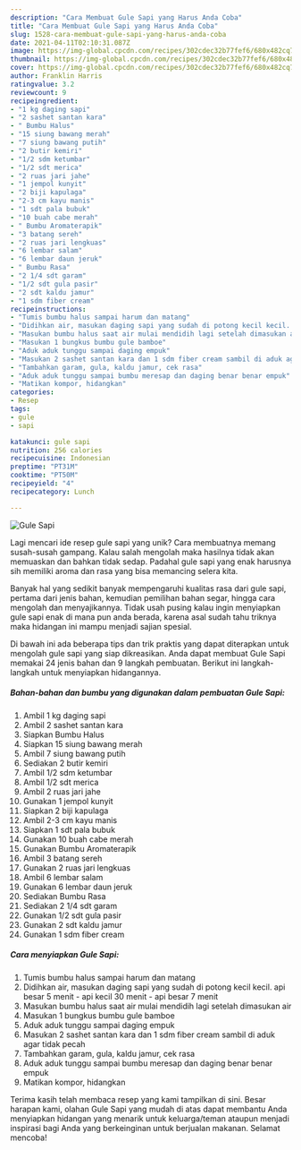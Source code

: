 ```yaml
---
description: "Cara Membuat Gule Sapi yang Harus Anda Coba"
title: "Cara Membuat Gule Sapi yang Harus Anda Coba"
slug: 1528-cara-membuat-gule-sapi-yang-harus-anda-coba
date: 2021-04-11T02:10:31.087Z
image: https://img-global.cpcdn.com/recipes/302cdec32b77fef6/680x482cq70/gule-sapi-foto-resep-utama.jpg
thumbnail: https://img-global.cpcdn.com/recipes/302cdec32b77fef6/680x482cq70/gule-sapi-foto-resep-utama.jpg
cover: https://img-global.cpcdn.com/recipes/302cdec32b77fef6/680x482cq70/gule-sapi-foto-resep-utama.jpg
author: Franklin Harris
ratingvalue: 3.2
reviewcount: 9
recipeingredient:
- "1 kg daging sapi"
- "2 sashet santan kara"
- " Bumbu Halus"
- "15 siung bawang merah"
- "7 siung bawang putih"
- "2 butir kemiri"
- "1/2 sdm ketumbar"
- "1/2 sdt merica"
- "2 ruas jari jahe"
- "1 jempol kunyit"
- "2 biji kapulaga"
- "2-3 cm kayu manis"
- "1 sdt pala bubuk"
- "10 buah cabe merah"
- " Bumbu Aromaterapik"
- "3 batang sereh"
- "2 ruas jari lengkuas"
- "6 lembar salam"
- "6 lembar daun jeruk"
- " Bumbu Rasa"
- "2 1/4 sdt garam"
- "1/2 sdt gula pasir"
- "2 sdt kaldu jamur"
- "1 sdm fiber cream"
recipeinstructions:
- "Tumis bumbu halus sampai harum dan matang"
- "Didihkan air, masukan daging sapi yang sudah di potong kecil kecil. api besar 5 menit - api kecil 30 menit - api besar 7 menit"
- "Masukan bumbu halus saat air mulai mendidih lagi setelah dimasukan air"
- "Masukan 1 bungkus bumbu gule bamboe"
- "Aduk aduk tunggu sampai daging empuk"
- "Masukan 2 sashet santan kara dan 1 sdm fiber cream sambil di aduk agar tidak pecah"
- "Tambahkan garam, gula, kaldu jamur, cek rasa"
- "Aduk aduk tunggu sampai bumbu meresap dan daging benar benar empuk"
- "Matikan kompor, hidangkan"
categories:
- Resep
tags:
- gule
- sapi

katakunci: gule sapi 
nutrition: 256 calories
recipecuisine: Indonesian
preptime: "PT31M"
cooktime: "PT50M"
recipeyield: "4"
recipecategory: Lunch

---
```



![Gule Sapi](https://img-global.cpcdn.com/recipes/302cdec32b77fef6/680x482cq70/gule-sapi-foto-resep-utama.jpg)

Lagi mencari ide resep gule sapi yang unik? Cara membuatnya memang susah-susah gampang. Kalau salah mengolah maka hasilnya tidak akan memuaskan dan bahkan tidak sedap. Padahal gule sapi yang enak harusnya sih memiliki aroma dan rasa yang bisa memancing selera kita.

Banyak hal yang sedikit banyak mempengaruhi kualitas rasa dari gule sapi, pertama dari jenis bahan, kemudian pemilihan bahan segar, hingga cara mengolah dan menyajikannya. Tidak usah pusing kalau ingin menyiapkan gule sapi enak di mana pun anda berada, karena asal sudah tahu triknya maka hidangan ini mampu menjadi sajian spesial.




Di bawah ini ada beberapa tips dan trik praktis yang dapat diterapkan untuk mengolah gule sapi yang siap dikreasikan. Anda dapat membuat Gule Sapi memakai 24 jenis bahan dan 9 langkah pembuatan. Berikut ini langkah-langkah untuk menyiapkan hidangannya.

<!--inarticleads1-->

##### Bahan-bahan dan bumbu yang digunakan dalam pembuatan Gule Sapi:

1. Ambil 1 kg daging sapi
1. Ambil 2 sashet santan kara
1. Siapkan  Bumbu Halus
1. Siapkan 15 siung bawang merah
1. Ambil 7 siung bawang putih
1. Sediakan 2 butir kemiri
1. Ambil 1/2 sdm ketumbar
1. Ambil 1/2 sdt merica
1. Ambil 2 ruas jari jahe
1. Gunakan 1 jempol kunyit
1. Siapkan 2 biji kapulaga
1. Ambil 2-3 cm kayu manis
1. Siapkan 1 sdt pala bubuk
1. Gunakan 10 buah cabe merah
1. Gunakan  Bumbu Aromaterapik
1. Ambil 3 batang sereh
1. Gunakan 2 ruas jari lengkuas
1. Ambil 6 lembar salam
1. Gunakan 6 lembar daun jeruk
1. Sediakan  Bumbu Rasa
1. Sediakan 2 1/4 sdt garam
1. Gunakan 1/2 sdt gula pasir
1. Gunakan 2 sdt kaldu jamur
1. Gunakan 1 sdm fiber cream




<!--inarticleads2-->

##### Cara menyiapkan Gule Sapi:

1. Tumis bumbu halus sampai harum dan matang
1. Didihkan air, masukan daging sapi yang sudah di potong kecil kecil. api besar 5 menit - api kecil 30 menit - api besar 7 menit
1. Masukan bumbu halus saat air mulai mendidih lagi setelah dimasukan air
1. Masukan 1 bungkus bumbu gule bamboe
1. Aduk aduk tunggu sampai daging empuk
1. Masukan 2 sashet santan kara dan 1 sdm fiber cream sambil di aduk agar tidak pecah
1. Tambahkan garam, gula, kaldu jamur, cek rasa
1. Aduk aduk tunggu sampai bumbu meresap dan daging benar benar empuk
1. Matikan kompor, hidangkan




Terima kasih telah membaca resep yang kami tampilkan di sini. Besar harapan kami, olahan Gule Sapi yang mudah di atas dapat membantu Anda menyiapkan hidangan yang menarik untuk keluarga/teman ataupun menjadi inspirasi bagi Anda yang berkeinginan untuk berjualan makanan. Selamat mencoba!
